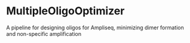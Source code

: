 # MultipleOligoOptimizer
A pipeline for designing oligos for Ampliseq, minimizing dimer formation and non-specific amplification
